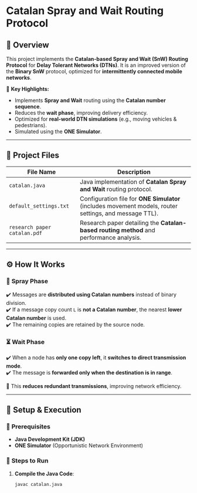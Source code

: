# Catalan Spray and Wait Routing Protocol

## 📌 Overview
This project implements the **Catalan-based Spray and Wait (SnW) Routing Protocol** for **Delay Tolerant Networks (DTNs)**. It is an improved version of the **Binary SnW** protocol, optimized for **intermittently connected mobile networks**. 

🔹 **Key Highlights:**
- Implements **Spray and Wait** routing using the **Catalan number sequence**.
- Reduces the **wait phase**, improving delivery efficiency.
- Optimized for **real-world DTN simulations** (e.g., moving vehicles & pedestrians).
- Simulated using the **ONE Simulator**.

---

## 📂 Project Files
| File Name                  | Description |
|----------------------------|-------------|
| `catalan.java`             | Java implementation of **Catalan Spray and Wait** routing protocol. |
| `default_settings.txt`     | Configuration file for **ONE Simulator** (includes movement models, router settings, and message TTL). |
| `research paper catalan.pdf` | Research paper detailing the **Catalan-based routing method** and performance analysis. |

---

## ⚙️ How It Works
### 🏹 **Spray Phase**
✔️ Messages are **distributed using Catalan numbers** instead of binary division.  
✔️ If a message copy count `L` is **not a Catalan number**, the nearest **lower Catalan number** is used.  
✔️ The remaining copies are retained by the source node.  

### ⏳ **Wait Phase**
✔️ When a node has **only one copy left**, it **switches to direct transmission mode**.  
✔️ The message is **forwarded only when the destination is in range**.  

🔹 This **reduces redundant transmissions**, improving network efficiency.

---

## 🚀 Setup & Execution

### 🔧 **Prerequisites**
- **Java Development Kit (JDK)**
- **ONE Simulator** (Opportunistic Network Environment)

### 📌 **Steps to Run**
1. **Compile the Java Code**:
   ```sh
   javac catalan.java
